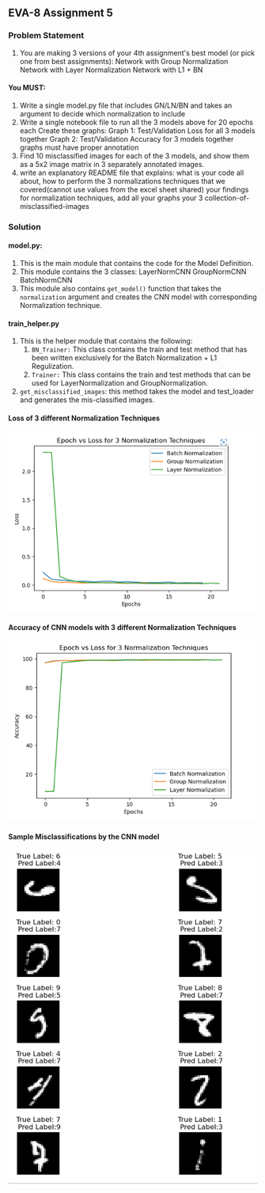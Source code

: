 ## EVA-8 Assignment 5

### Problem Statement

1. You are making 3 versions of your 4th assignment's best model (or pick one from best assignments):
Network with Group Normalization
Network with Layer Normalization
Network with L1 + BN

#### You MUST:
1. Write a single model.py file that includes GN/LN/BN and takes an argument to decide which normalization to include
2. Write a single notebook file to run all the 3 models above for 20 epochs each
Create these graphs:
    Graph 1: Test/Validation Loss for all 3 models together
    Graph 2: Test/Validation Accuracy for 3 models together
    graphs must have proper annotation
3. Find 10 misclassified images for each of the 3 models, and show them as a 5x2 image matrix in 3 separately annotated images. 
4. write an explanatory README file that explains:
    what is your code all about,
    how to perform the 3 normalizations techniques that we covered(cannot use values from the excel sheet shared)
    your findings for normalization techniques,
    add all your graphs
    your 3 collection-of-misclassified-images 



### Solution

#### model.py:
1. This is the main module that contains the code for the Model Definition.
2. This module contains the 3 classes:
    LayerNormCNN
    GroupNormCNN
    BatchNormCNN
3. This module also contains ```get_model()``` function that takes the ```normalization``` argument and creates the CNN model with corresponding Normalization technique.


#### train_helper.py
1. This is the helper module that contains the following:
    1. ```BN_Trainer:``` This class contains the train and test method that has been written
    exclusively for the Batch Normalization + L1 Regulization.
    2. ```Trainer:``` This class contains the train and test methods that can be used for 
    LayerNormalization and GroupNormalization.
2. ```get_misclassified_images```: this method takes the model and test_loader and generates the mis-classified images.


#### Loss of 3 different Normalization Techniques
![alt text](/Loss_norm.png)

#### Accuracy of CNN models with 3 different Normalization Techniques
![alt text](/Acc_norm.png)

#### Sample Misclassifications by the CNN model
![alt text](/BatchNorm_misclassified.png)

